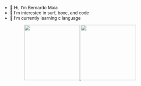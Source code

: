 - 👋 Hi, I’m Bernardo Maia
- 👀 I’m interested in surf, boxe, and code
- 🌱 I’m currently learning c language

<div align="center">
  <a href="https://github.com/PaiJaVai">
  <img height="180em" src="https://github-readme-stats.vercel.app/api?username=PaiJaVai&show_icons=true&theme=dracula&include_all_commits=true&count_private=true"/>
  <img height="180em" src="https://github-readme-stats.vercel.app/api/top-langs/?username=PaiJaVai&layout=compact&langs_count=7&theme=dracula"/>
</div>
  
<!---
PaiJaVai/PaiJaVai is a ✨ special ✨ repository because its `README.md` (this file) appears on your GitHub profile.
You can click the Preview link to take a look at your changes.
--->

